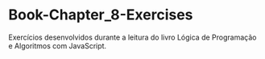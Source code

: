 # Book-Chapter_8-Exercises
Exercícios desenvolvidos durante a leitura do livro Lógica de Programação e Algoritmos com JavaScript.
